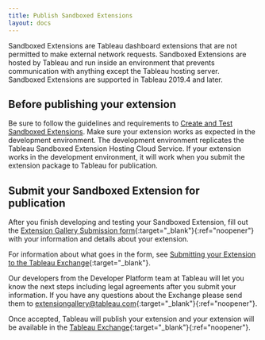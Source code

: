 ```yaml
---
title: Publish Sandboxed Extensions
layout: docs
---
```


Sandboxed Extensions are Tableau dashboard extensions that are not permitted to make external network requests. Sandboxed Extensions are hosted by Tableau and run inside an environment that prevents communication with anything except the Tableau hosting server. Sandboxed Extensions are supported in Tableau 2019.4 and later.

## Before publishing your extension

Be sure to follow the guidelines and requirements to [Create and Test Sandboxed Extensions]({{site.baseurl}}/docs/trex_sandbox_test.html). Make sure your extension works as expected in the development environment. The development environment replicates the Tableau Sandboxed Extension Hosting Cloud Service. If your extension works in the development environment, it will work when you submit the extension package to Tableau for publication.

## Submit your Sandboxed Extension for publication

After you finish developing and testing your Sandboxed Extension, fill out the [Extension Gallery Submission form](https://tabsoft.co/gallerysubmit){:target="_blank"}{:ref="noopener"} with your information and details about your extension.

For information about what goes in the form, see [Submitting your Extension to the Tableau Exchange]({{site.baseurl}}/docs/ux_extension_gallery.html){:target="_blank"}.

Our developers from the Developer Platform team at Tableau will let you know the next steps including legal agreements after you submit your information. If you have any questions about the Exchange please send them to [extensiongallery@tableau.com](mailto:extensiongallery@tableau.com){:target="_blank"}{:ref="noopener"}.

Once accepted, Tableau will publish your extension and your extension will be available in the [Tableau Exchange](https://exchange.tableau.com/){:target="_blank"}{:ref="noopener"}.
